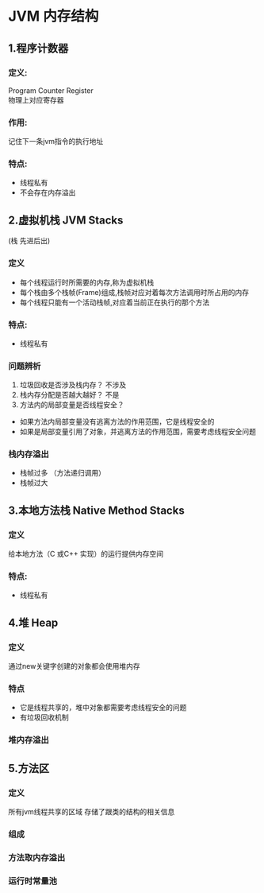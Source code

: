 # JVM 内存结构
## 1.程序计数器 
### 定义: 
Program Counter Register  
物理上对应寄存器
### 作用: 
记住下一条jvm指令的执行地址
### 特点: 
* 线程私有
* 不会存在内存溢出
## 2.虚拟机栈 JVM Stacks  
(栈 先进后出)
### 定义
* 每个线程运行时所需要的内存,称为虚拟机栈
* 每个栈由多个栈帧(Frame)组成,栈帧对应对着每次方法调用时所占用的内存
* 每个线程只能有一个活动栈帧,对应着当前正在执行的那个方法
### 特点: 
* 线程私有
### 问题辨析
1. 垃圾回收是否涉及栈内存？
不涉及
2. 栈内存分配是否越大越好？
不是
3. 方法内的局部变量是否线程安全？
* 如果方法内局部变量没有逃离方法的作用范围，它是线程安全的
* 如果是局部变量引用了对象，并逃离方法的作用范围，需要考虑线程安全问题
### 栈内存溢出
* 栈帧过多 （方法递归调用）
* 栈帧过大
## 3.本地方法栈 Native Method Stacks
### 定义
给本地方法（C 或C++ 实现）的运行提供内存空间
### 特点: 
* 线程私有
## 4.堆 Heap
### 定义
通过new关键字创建的对象都会使用堆内存
### 特点
* 它是线程共享的，堆中对象都需要考虑线程安全的问题
* 有垃圾回收机制
### 堆内存溢出
## 5.方法区
### 定义
所有jvm线程共享的区域
存储了跟类的结构的相关信息  
### 组成
### 方法取内存溢出
### 运行时常量池


